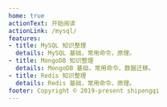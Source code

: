 ```yaml
---
home: true
actionText: 开始阅读 
actionLink: /mysql/
features:
- title: MySQL 知识整理
  details: MySQL 基础，常用命令，原理。
- title: MongoDB 知识整理
  details: MongoDB 基础，常用命令，数据迁移。
- title: Redis 知识整理
  details: Redis 基础，常用命令，原理。
footer: Copyright © 2019-present shipengqi
---
```

